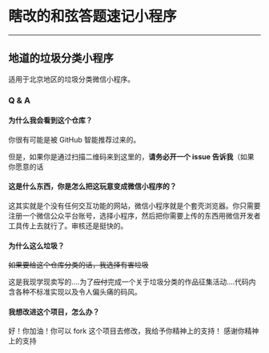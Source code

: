# 瞎改的和弦答题速记小程序
---
## 地道的垃圾分类小程序

适用于北京地区的垃圾分类微信小程序。

### Q & A

#### 为什么我会看到这个仓库？

你很有可能是被 GitHub 智能推荐过来的。

但是，如果你是通过扫描二维码来到这里的，**请务必开一个 issue 告诉我**（如果你愿意的话

#### 这是什么东西，你是怎么把这玩意变成微信小程序的？

这其实就是个没有任何交互功能的网站，微信小程序就是个套壳浏览器。你只需要注册一个微信公众平台账号，选择小程序，然后把你需要上传的东西用微信开发者工具传上去就行了。审核还是挺快的。

#### 为什么这么垃圾？

~~如果要给这个仓库分类的话，我选择有害垃圾~~

这是我现学现卖写的....为了~~应付~~完成一个关于垃圾分类的作品征集活动....代码内含各种不标准实现以及令人偏头痛的码风。

#### 我想改进这个项目，怎么办？

好！你加油！你可以 fork 这个项目去修改，我给予你精神上的支持！
感谢你精神上的支持
